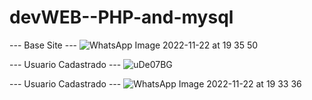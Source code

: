 # devWEB--PHP-and-mysql

-*-*- Base Site -*-*- 
![WhatsApp Image 2022-11-22 at 19 35 50](https://user-images.githubusercontent.com/67298422/203435299-1e5cdd58-9b4b-4046-affc-a6908f937788.jpeg)

-*-*- Usuario Cadastrado -*-*- 
![uDe07BG](https://user-images.githubusercontent.com/67298422/203436628-659ef320-5ed3-4eaf-9e01-abb84a9d9e73.png)

-*-*- Usuario Cadastrado -*-*- 
![WhatsApp Image 2022-11-22 at 19 33 36](https://user-images.githubusercontent.com/67298422/203435457-8dca25b2-e7fd-4f52-9c37-2b55182de63e.jpeg)
